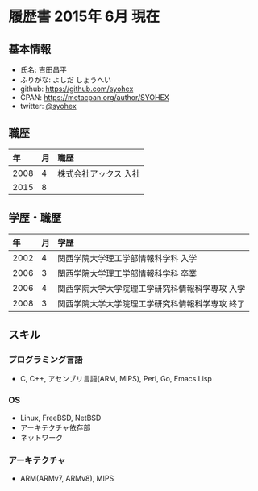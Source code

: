 # 履歴書 2015年 6月 現在

## 基本情報
- 氏名: 吉田昌平
- ふりがな: よしだ しょうへい
- github: https://github.com/syohex
- CPAN: https://metacpan.org/author/SYOHEX
- twitter: [@syohex](http://twitter.com/syohex)

## 職歴

| 年   | 月 | 職歴                                           |
|:-----|:---|:-----------------------------------------------|
| 2008 | 4  | 株式会社アックス 入社                          |
| 2015 | 8  |                                                |


## 学歴・職歴

| 年   | 月 | 学歴                                           |
|:-----|:---|:-----------------------------------------------|
| 2002 | 4  | 関西学院大学理工学部情報科学科 入学            |
| 2006 | 3  | 関西学院大学理工学部情報科学科 卒業            |
| 2006 | 4  | 関西学院大学大学院理工学研究科情報科学専攻 入学|
| 2008 | 3  | 関西学院大学大学院理工学研究科情報科学専攻 終了|

## スキル

### プログラミング言語
- C, C++, アセンブリ言語(ARM, MIPS), Perl, Go, Emacs Lisp

### OS
- Linux, FreeBSD, NetBSD
 - アーキテクチャ依存部
 - ネットワーク

### アーキテクチャ
- ARM(ARMv7, ARMv8), MIPS
